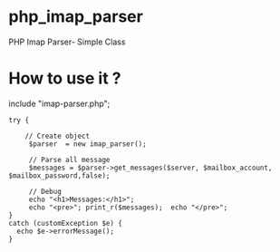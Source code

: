 # php_imap_parser
PHP Imap Parser- Simple Class

# How to use it ?

include "imap-parser.php";

    try {
    
        // Create object
         $parser  = new imap_parser();
         
         // Parse all message
         $messages = $parser->get_messages($server, $mailbox_account, $mailbox_password,false);
         
         // Debug
         echo "<h1>Messages:</h1>";
         echo "<pre>"; print_r($messages);  echo "</pre>"; 
    }
    catch (customException $e) {
      echo $e->errorMessage();
    }

